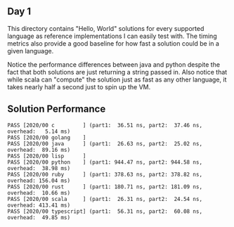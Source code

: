 ## Day 1

This directory contains "Hello, World" solutions for every supported language as reference implementations I can easily test with. The timing metrics also provide a good baseline for how fast a solution could be in a given language.

Notice the performance differences between java and python despite the fact that both solutions are just returning a string passed in. Also notice that while scala can "compute" the solution just as fast as any other language, it takes nearly half a second just to spin up the VM.

## Solution Performance

```
PASS [2020/00 c         ] (part1:  36.51 ns, part2:  37.46 ns, overhead:   5.14 ms)
PASS [2020/00 golang    ]
PASS [2020/00 java      ] (part1:  26.63 ns, part2:  25.02 ns, overhead:  89.16 ms)
PASS [2020/00 lisp      ]
PASS [2020/00 python    ] (part1: 944.47 ns, part2: 944.58 ns, overhead:  38.98 ms)
PASS [2020/00 ruby      ] (part1: 378.63 ns, part2: 378.82 ns, overhead: 156.04 ms)
PASS [2020/00 rust      ] (part1: 180.71 ns, part2: 181.09 ns, overhead:  10.66 ms)
PASS [2020/00 scala     ] (part1:  26.31 ns, part2:  24.54 ns, overhead: 413.41 ms)
PASS [2020/00 typescript] (part1:  56.31 ns, part2:  60.08 ns, overhead:  49.85 ms)
```
